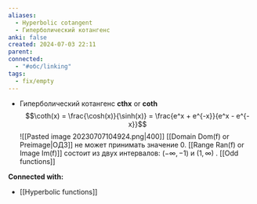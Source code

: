 ```yaml
---
aliases:
  - Hyperbolic cotangent
  - Гиперболический котангенс
anki: false
created: 2024-07-03 22:11
parent: 
connected:
  - "#обс/linking"
tags:
  - fix/empty
---
```




- Гиперболический котангенс **cthx** or **coth** 
  $$\coth(x) = \frac{\cosh(x)}{\sinh(x)} = \frac{e^x + e^{-x}}{e^x - e^{-x}}$$
  ![[Pasted image 20230707104924.png|400]]
   [[Domain Dom(f) or Preimage|ОДЗ]] не может принимать значение 0. [[Range Ran(f) or Image Im(f)]] состоит из двух интервалов: $(-\infty, -1)$  и  $(1, \infty)$ . [[Odd functions]]





**Connected with:**
- [[Hyperbolic functions]]

